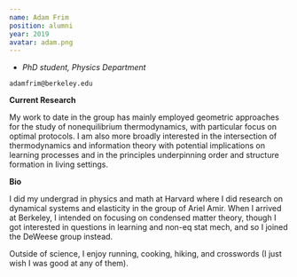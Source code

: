 ```yaml
---
name: Adam Frim
position: alumni
year: 2019
avatar: adam.png
---
```


- _PhD student, Physics Department_<br>

<i class="fa fa-envelope-o"></i> `adamfrim@berkeley.edu`

**Current Research**

My work to date in the group has mainly employed geometric approaches for the study of nonequilibrium thermodynamics, with particular focus on optimal protocols. I am also more broadly interested in the intersection of thermodynamics and information theory with potential implications on learning processes and in the principles underpinning order and structure formation in living settings.

**Bio**

I did my undergrad in physics and math at Harvard where I did research on dynamical systems and elasticity in the group of Ariel Amir. When I arrived at Berkeley, I intended on focusing on condensed matter theory, though I got interested in questions in learning and non-eq stat mech, and so I joined the DeWeese group instead.

Outside of science, I enjoy running, cooking, hiking, and crosswords (I just wish I was good at any of them).